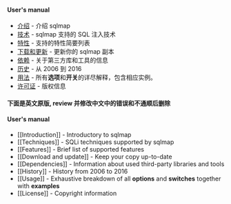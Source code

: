#### User's manual
* [介绍]() - 介绍 sqlmap
* [技术]() - sqlmap 支持的 SQL 注入技术
* [特性]() - 支持的特性简要列表
* [下载和更新]() - 更新你的 sqlmap 副本
* [依赖]() - 关于第三方库和工具的信息
* [历史]() - 从 2006 到 2016
* [用法]() - 所有**选项**和**开关**的详尽解释，包含相应实例。
* [许可证]() - 版权信息

#### 下面是英文原版, review 并修改中文中的错误和不通顺后删除
#### User's manual
* [[Introduction]] - Introductory to sqlmap
* [[Techniques]] - SQLi techniques supported by sqlmap
* [[Features]] - Brief list of supported features
* [[Download and update]] - Keep your copy up-to-date
* [[Dependencies]] - Information about used third-party libraries and tools
* [[History]] - History from 2006 to 2016
* [[Usage]] - Exhaustive breakdown of all **options** and **switches** together with **examples**
* [[License]] - Copyright information